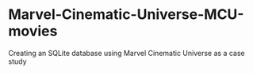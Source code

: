 # Marvel-Cinematic-Universe-MCU-movies
Creating an SQLite database using Marvel Cinematic Universe as a case study
